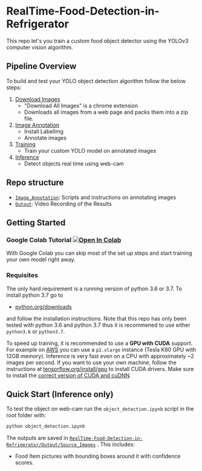 # RealTime-Food-Detection-in-Refrigerator

This repo let's you train a custom food object detector using the  YOLOv3 computer vision algorithm.

## Pipeline Overview

To build and test your YOLO object detection algorithm follow the below steps:
 
 1. [Download Images](/1_Download_Images/)
	 - "Download All Images" is a chrome extension
	 - Downloads all images from a web page and packs them into a zip file.
 2. [Image Annotation](/2_Image_Annotation/)
	 - Install LabelImg
	 - Annotate images
 3. [Training](/3_Training/)
 	- Train your custom YOLO model on annotated images 
 4. [Inference](/4_Inference/)
 	- Detect objects real time using web-cam
	
## Repo structure
+ [`Image_Annotation`](/Image_Annotation/): Scripts and instructions on annotating images
+ [`Output`](/Output/): Video Recording of the Results
 
## Getting Started

### Google Colab Tutorial <a href="https://colab.research.google.com/drive/1pNJmOkzCQDnN0xBb-6Suze3q1AAdH8LT#scrollTo=9e9ZW3sqMEPO" target="_parent"><img src="https://colab.research.google.com/assets/colab-badge.svg" alt="Open In Colab"/></a>
With Google Colab you can skip most of the set up steps and start training your own model right away. 

### Requisites
The only hard requirement is a running version of python 3.6 or 3.7. To install python 3.7 go to 
- [python.org/downloads](https://www.python.org/downloads/release/python-376/) 

and follow the installation instructions. Note that this repo has only been tested with python 3.6 and python 3.7 thus it is recommened to use either `python3.6` or `python3.7`.

To speed up training, it is recommended to use a **GPU with CUDA** support. For example on [AWS](/2_Training/AWS/) you can use a `p2.xlarge` instance (Tesla K80 GPU with 12GB memory). Inference is very fast even on a CPU with approximately ~2 images per second. If you want to use your own machine, follow the instructions at [tensorflow.org/install/gpu](https://www.tensorflow.org/install/gpu) to install CUDA drivers. Make sure to install the [correct version of CUDA and cuDNN](https://www.tensorflow.org/install/source#linux). 

## Quick Start (Inference only)
To test the object on web-cam run the `object_detection.ipynb` script in the root folder with:

```bash
python object_detection.ipynb
```

The outputs are saved in [`RealTime-Food-Detection-in-Refrigerator/Output/Source_Images`](/Output) . This includes:
 - Food Item pictures with bounding boxes around it with confidence scores.
  
